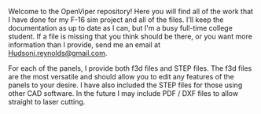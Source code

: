 Welcome to the OpenViper repository! Here you will find all of the work that I have done for my F-16 sim project and all of the files. I'll keep the documentation as up to date as I can, but I'm a busy full-time college student. If a file is missing that you think should be there, or you want more information than I provide, send me an email at Hudsonj.reynolds@gmail.com.

For each of the panels, I provide both f3d files and STEP files. The f3d files are the most versatile and should allow you to edit any features of the panels to your desire. I have also included the STEP files for those using other CAD software. In the future I may include PDF / DXF files to allow straight to laser cutting.
